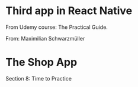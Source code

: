 # Third app in React Native
From Udemy course: The Practical Guide.

From: Maximilian Schwarzmüller

# The Shop App
Section 8: Time to Practice
